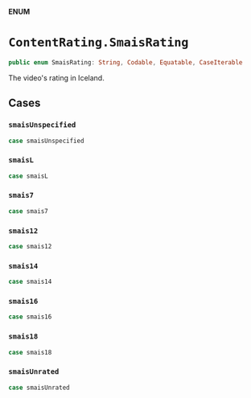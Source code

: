 **ENUM**

# `ContentRating.SmaisRating`

```swift
public enum SmaisRating: String, Codable, Equatable, CaseIterable
```

The video's rating in Iceland.

## Cases
### `smaisUnspecified`

```swift
case smaisUnspecified
```

### `smaisL`

```swift
case smaisL
```

### `smais7`

```swift
case smais7
```

### `smais12`

```swift
case smais12
```

### `smais14`

```swift
case smais14
```

### `smais16`

```swift
case smais16
```

### `smais18`

```swift
case smais18
```

### `smaisUnrated`

```swift
case smaisUnrated
```
